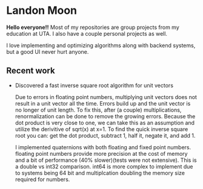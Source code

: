 # Landon Moon

**Hello everyone!!** Most of my repositories are group projects from my education at UTA. I also have a couple personal projects as well.

I love implementing and optimizing algorithms along with backend systems, but a good UI never hurt anyone.

## Recent work

- Discovered a fast inverse square root algorithm for unit vectors

  Due to errors in floating point numbers, multiplying unit vectors does not result in a unit vector all the time. Errors build up and the unit vector is no longer of unit length. To fix this, after (a couple) multiplications, renormalization can be done to remove the growing errors. Because the dot product is very close to one, we can take this as an assumption and utilize the derivitive of sqrt(x) at x=1. To find the quick inverse square root you can: get the dot product, subtract 1, half it, negate it, and add 1.

  I implemented quaternions with both floating and fixed point numbers. floating point numbers provide more precision at the cost of memory and a bit of performance (40% slower)(tests were not extensive). This is a double vs int32 comparison. int64 is more complex to implement due to systems being 64 bit and multiplcation doubling the memory size required for numbers.
